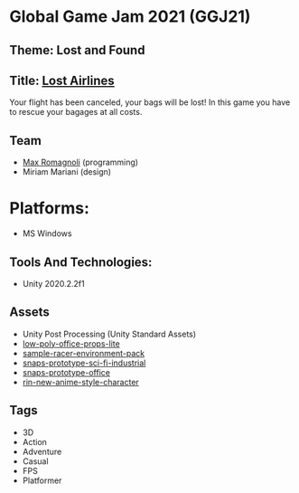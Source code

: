 # Global Game Jam 2021 (GGJ21)

## Theme: Lost and Found

## Title: [Lost Airlines](https://v3.globalgamejam.org/2021/games/lost-airlines-0)
Your flight has been canceled, your bags will be lost!
In this game you have to rescue your bagages at all costs.

## Team
- [Max Romagnoli](https://www.maxromagnoli.com) (programming)
- Miriam Mariani (design)

# Platforms: 
- MS Windows

## Tools And Technologies:
- Unity 2020.2.2f1

## Assets
- Unity Post Processing (Unity Standard Assets)
- [low-poly-office-props-lite](https://assetstore.unity.com/packages/3d/environments/low-poly-office-props-lite-131438)
- [sample-racer-environment-pack](https://assetstore.unity.com/packages/3d/environments/urban/sample-racer-environment-pack-63641)
- [snaps-prototype-sci-fi-industrial](https://assetstore.unity.com/packages/3d/environments/sci-fi/snaps-prototype-sci-fi-industrial-136759)
- [snaps-prototype-office](https://assetstore.unity.com/packages/3d/environments/snaps-prototype-office-137490)
- [rin-new-anime-style-character](https://assetstore.unity.com/packages/3d/characters/humanoids/rin-new-anime-style-character-for-games-and-vrchat-174995)

## Tags 
- 3D
- Action
- Adventure
- Casual
- FPS
- Platformer
